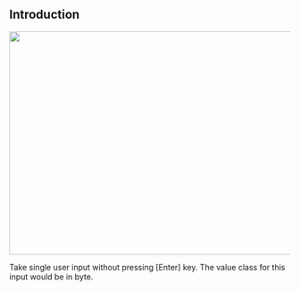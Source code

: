 ## Introduction

<p align = "center">
  <img src = "https://raw.githubusercontent.com/hafiz-kamilin/python_example_program/master/take_single_user_input/Capture.PNG" width = "700" height = "400"/>
</p>

Take single user input without pressing [Enter] key. The value class for this input would be in byte.